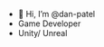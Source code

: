 - 👋 Hi, I’m @dan-patel
- Game Developer
- Unity/ Unreal

<!---
dan-patel/dan-patel is a ✨ special ✨ repository because its `README.md` (this file) appears on your GitHub profile.
You can click the Preview link to take a look at your changes.
--->
